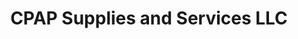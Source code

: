 ---
title: "CPAP Supplies and Services LLC"
url: /topeka/cpap-supplies-and-services-llc/
shop: medical supply
---